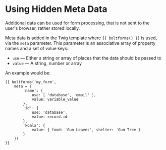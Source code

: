Using Hidden Meta Data
======================

Additional data can be used for form processing, that is not sent to the user's
browser, rather stored locally.

Meta data is added in the Twig template where `{{ boltforms() }}` is used, via
the `meta` parameter. This parameter is an associative array of property names
and a set of value keys:
  * `use` — Either a string or array of places that the data should be passed to
  * `value` — A string, number or array

An example would be:

```
{{ boltforms('my_form', 
    meta = {
        'name': {
            use: [ 'database', 'email' ],
            value: variable_value
        },
        'id': {
            use: 'database',
            value: record.id
        },
        'koala': {
            value: { food: 'Gum Leaves', shelter: 'Gum Tree }
        }
    }) 
}}
```
